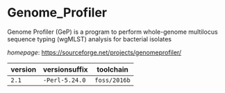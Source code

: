 # Genome_Profiler

Genome Profiler (GeP) is a program to perform whole-genome multilocus  sequence typing (wgMLST) analysis for bacterial isolates

*homepage*: <https://sourceforge.net/projects/genomeprofiler/>

version | versionsuffix | toolchain
--------|---------------|----------
``2.1`` | ``-Perl-5.24.0`` | ``foss/2016b``
